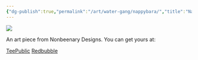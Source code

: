 ```yaml
---
{"dg-publish":true,"permalink":"/art/water-gang/nappybara/","title":"Nappybara","tags":["Art","Other Trash Gang"]}
---
```



![](https://baserow-media.ams3.digitaloceanspaces.com/user_files/pDxi3g1Tzzfe5ksRwSW3AFrnLywLOTrF_f84e650a67da934eb324933f2a2200609e1df3a7fb625964e8c7a05e03145969.jpg)

An art piece from Nonbeenary Designs. You can get yours at:

[TeePublic](https://www.teepublic.com/t-shirt/49130985-nappybara?store_id=258912)
[Redbubble](https://www.redbubble.com/shop/ap/150241648?ref=studio-promote)
